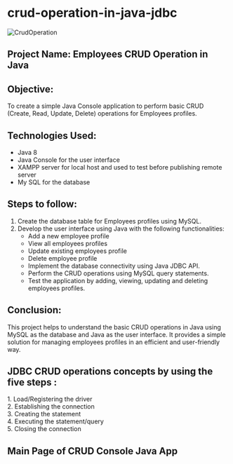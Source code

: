 <h1> crud-operation-in-java-jdbc </h1>

![CrudOperation](https://user-images.githubusercontent.com/92617547/217149884-944ff30a-9b97-42ae-a5bf-b863707bbe75.jpg)

 <h2>Project Name: Employees CRUD Operation in Java </h2>

<h2>Objective:</h2> To create a simple Java Console application to perform basic CRUD (Create, Read, Update, Delete) operations for Employees profiles.

<h2>Technologies Used:</h2>

* Java 8<br>
* Java Console for the user interface<br>
* XAMPP server for local host and used to test before publishing remote server<br>
* My SQL for the database<br>

<h2>Steps to follow:</h2>

1. Create the database table for Employees profiles using MySQL.
2. Develop the user interface using Java with the following functionalities:<br>
   * Add a new employee profile<br>
   * View all employees profiles<br>
   * Update existing employees profile<br>
   * Delete employee profile<br>
   * Implement the database connectivity using Java JDBC API.<br>
   * Perform the CRUD operations using MySQL query statements.<br>
   * Test the application by adding, viewing, updating and deleting employees profiles.

<h2>Conclusion:</h2>

This project helps to understand the basic CRUD operations in Java using MySQL as the database and Java as the user interface. It provides a simple solution for managing employees profiles in an efficient and user-friendly way.

<h2>JDBC CRUD operations concepts by using the five steps :</h2>
<p> 1. Load/Registering the driver<br>
     2. Establishing the connection<br>
     3. Creating the statement<br>
     4. Executing the statement/query<br>
     5. Closing the connection<br>
 </p>    
 
 <h2>Main Page of CRUD Console Java App</h2>
 
 
